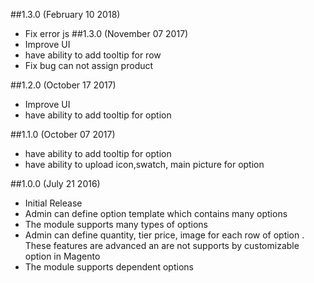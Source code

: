 ##1.3.0 (February 10 2018)
* Fix error js
##1.3.0 (November 07 2017)
* Improve UI
* have ability to add tooltip for row
* Fix bug can not assign product

##1.2.0 (October 17 2017)
* Improve UI
* have ability to add tooltip for option

##1.1.0 (October 07 2017)
* have ability to add tooltip for option
* have ability to upload icon,swatch, main picture for option

##1.0.0 (July 21 2016)
* Initial Release
* Admin can define option template which contains many options
* The module supports many types of options
* Admin can define quantity, tier price, image for each row of option . These features are advanced an are not 
 supports by customizable option in Magento
* The module supports dependent options                                                                                                                
